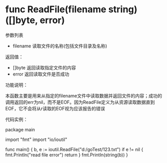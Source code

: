 # func ReadFile(filename string) ([]byte, error)

参数列表

- filename 读取文件的名称(包括文件目录及名称) 

返回值：

- []byte 返回读取指定文件的内容
- error 返回读取文件是否成功

功能说明：

本函数主要是用来从指定的filename文件中读取数据并返回文件的内容；成功的调用返回的err为nil，而不是EOF。因为ReadFile定义为从资源读取数据直到EOF，它不会将从r读取的EOF视为应该报告的错误

代码实例：

   package main

   import "fmt"
   import "io/ioutil"

   func main() {
    	b, e := ioutil.ReadFile("d:/goTest/123.txt")
    	if e != nil {
    	 	fmt.Println("read file error")
    	 	return
    	}
    	fmt.Println(string(b))
   }
